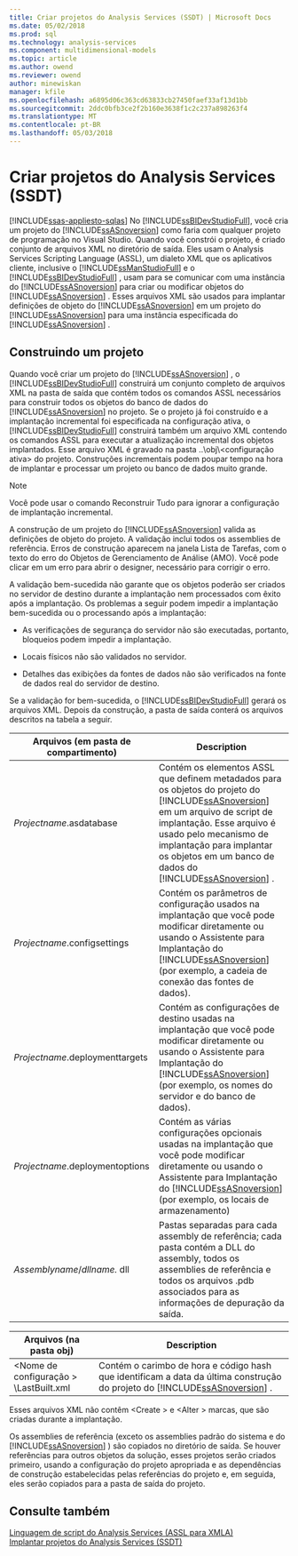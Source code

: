 ```yaml
---
title: Criar projetos do Analysis Services (SSDT) | Microsoft Docs
ms.date: 05/02/2018
ms.prod: sql
ms.technology: analysis-services
ms.component: multidimensional-models
ms.topic: article
ms.author: owend
ms.reviewer: owend
author: minewiskan
manager: kfile
ms.openlocfilehash: a6895d06c363cd63833cb27450faef33af13d1bb
ms.sourcegitcommit: 2ddc0bfb3ce2f2b160e3638f1c2c237a898263f4
ms.translationtype: MT
ms.contentlocale: pt-BR
ms.lasthandoff: 05/03/2018
---
```

# <a name="build-analysis-services-projects-ssdt"></a>Criar projetos do Analysis Services (SSDT)
[!INCLUDE[ssas-appliesto-sqlas](../../includes/ssas-appliesto-sqlas.md)]
  No [!INCLUDE[ssBIDevStudioFull](../../includes/ssbidevstudiofull-md.md)], você cria um projeto do [!INCLUDE[ssASnoversion](../../includes/ssasnoversion-md.md)] como faria com qualquer projeto de programação no Visual Studio. Quando você constrói o projeto, é criado conjunto de arquivos XML no diretório de saída. Eles usam o Analysis Services Scripting Language (ASSL), um dialeto XML que os aplicativos cliente, inclusive o [!INCLUDE[ssManStudioFull](../../includes/ssmanstudiofull-md.md)] e o [!INCLUDE[ssBIDevStudioFull](../../includes/ssbidevstudiofull-md.md)] , usam para se comunicar com uma instância do [!INCLUDE[ssASnoversion](../../includes/ssasnoversion-md.md)] para criar ou modificar objetos do [!INCLUDE[ssASnoversion](../../includes/ssasnoversion-md.md)] . Esses arquivos XML são usados para implantar definições de objeto do [!INCLUDE[ssASnoversion](../../includes/ssasnoversion-md.md)] em um projeto do [!INCLUDE[ssASnoversion](../../includes/ssasnoversion-md.md)] para uma instância especificada do [!INCLUDE[ssASnoversion](../../includes/ssasnoversion-md.md)] .  
  
## <a name="building-a-project"></a>Construindo um projeto  
 Quando você criar um projeto do [!INCLUDE[ssASnoversion](../../includes/ssasnoversion-md.md)] , o [!INCLUDE[ssBIDevStudioFull](../../includes/ssbidevstudiofull-md.md)] construirá um conjunto completo de arquivos XML na pasta de saída que contém todos os comandos ASSL necessários para construir todos os objetos do banco de dados do [!INCLUDE[ssASnoversion](../../includes/ssasnoversion-md.md)] no projeto. Se o projeto já foi construído e a implantação incremental foi especificada na configuração ativa, o [!INCLUDE[ssBIDevStudioFull](../../includes/ssbidevstudiofull-md.md)] construirá também um arquivo XML contendo os comandos ASSL para executar a atualização incremental dos objetos implantados. Esse arquivo XML é gravado na pasta ..\obj\\<configuração ativa\> do projeto. Construções incrementais podem poupar tempo na hora de implantar e processar um projeto ou banco de dados muito grande.  
  
> [!NOTE]  
>  Você pode usar o comando Reconstruir Tudo para ignorar a configuração de implantação incremental.  
  
 A construção de um projeto do [!INCLUDE[ssASnoversion](../../includes/ssasnoversion-md.md)] valida as definições de objeto do projeto. A validação inclui todos os assemblies de referência. Erros de construção aparecem na janela Lista de Tarefas, com o texto do erro do Objetos de Gerenciamento de Análise (AMO). Você pode clicar em um erro para abrir o designer, necessário para corrigir o erro.  
  
 A validação bem-sucedida não garante que os objetos poderão ser criados no servidor de destino durante a implantação nem processados com êxito após a implantação. Os problemas a seguir podem impedir a implantação bem-sucedida ou o processando após a implantação:  
  
-   As verificações de segurança do servidor não são executadas, portanto, bloqueios podem impedir a implantação.  
  
-   Locais físicos não são validados no servidor.  
  
-   Detalhes das exibições da fontes de dados não são verificados na fonte de dados real do servidor de destino.  
  
 Se a validação for bem-sucedida, o [!INCLUDE[ssBIDevStudioFull](../../includes/ssbidevstudiofull-md.md)] gerará os arquivos XML. Depois da construção, a pasta de saída conterá os arquivos descritos na tabela a seguir.  
  
|Arquivos (em pasta de compartimento)|Description|  
|-----------------------------|-----------------|  
|*Projectname*.asdatabase|Contém os elementos ASSL que definem metadados para os objetos do projeto do [!INCLUDE[ssASnoversion](../../includes/ssasnoversion-md.md)] em um arquivo de script de implantação. Esse arquivo é usado pelo mecanismo de implantação para implantar os objetos em um banco de dados do [!INCLUDE[ssASnoversion](../../includes/ssasnoversion-md.md)] .|  
|*Projectname*.configsettings|Contém os parâmetros de configuração usados na implantação que você pode modificar diretamente ou usando o Assistente para Implantação do [!INCLUDE[ssASnoversion](../../includes/ssasnoversion-md.md)] (por exemplo, a cadeia de conexão das fontes de dados).|  
|*Projectname*.deploymenttargets|Contém as configurações de destino usadas na implantação que você pode modificar diretamente ou usando o Assistente para Implantação do [!INCLUDE[ssASnoversion](../../includes/ssasnoversion-md.md)] (por exemplo, os nomes do servidor e do banco de dados).|  
|*Projectname*.deploymentoptions|Contém as várias configurações opcionais usadas na implantação que você pode modificar diretamente ou usando o Assistente para Implantação do [!INCLUDE[ssASnoversion](../../includes/ssasnoversion-md.md)] (por exemplo, os locais de armazenamento)|  
|*Assemblyname*/*dllname.* dll|Pastas separadas para cada assembly de referência; cada pasta contém a DLL do assembly, todos os assemblies de referência e todos os arquivos .pdb associados para as informações de depuração da saída.|  
  
|Arquivos (na pasta obj)|Description|  
|-----------------------------|-----------------|  
|\<Nome de configuração > \LastBuilt.xml|Contém o carimbo de hora e código hash que identificam a data da última construção do projeto do [!INCLUDE[ssASnoversion](../../includes/ssasnoversion-md.md)] .|  
  
 Esses arquivos XML não contêm \<Create > e \<Alter > marcas, que são criadas durante a implantação.  
  
 Os assemblies de referência (exceto os assemblies padrão do sistema e do [!INCLUDE[ssASnoversion](../../includes/ssasnoversion-md.md)] ) são copiados no diretório de saída. Se houver referências para outros objetos da solução, esses projetos serão criados primeiro, usando a configuração do projeto apropriada e as dependências de construção estabelecidas pelas referências do projeto e, em seguida, eles serão copiados para a pasta de saída do projeto.  
  
## <a name="see-also"></a>Consulte também  
 [Linguagem de script do Analysis Services &#40;ASSL para XMLA&#41;](../../analysis-services/scripting/analysis-services-scripting-language-assl-for-xmla.md)   
 [Implantar projetos do Analysis Services &#40;SSDT&#41;](../../analysis-services/multidimensional-models/deploy-analysis-services-projects-ssdt.md)  
  
  
